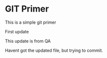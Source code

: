 # GIT Primer
This is a simple git primer

First update

This update is from QA

Havent got the updated file, but trying to commit.